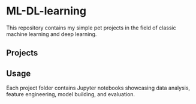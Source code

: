 # ML-DL-learning

This repository contains my simple pet projects in the field of classic machine learning and deep learning.

## Projects

## Usage
Each project folder contains Jupyter notebooks showcasing data analysis, feature engineering, model building, and evaluation.


